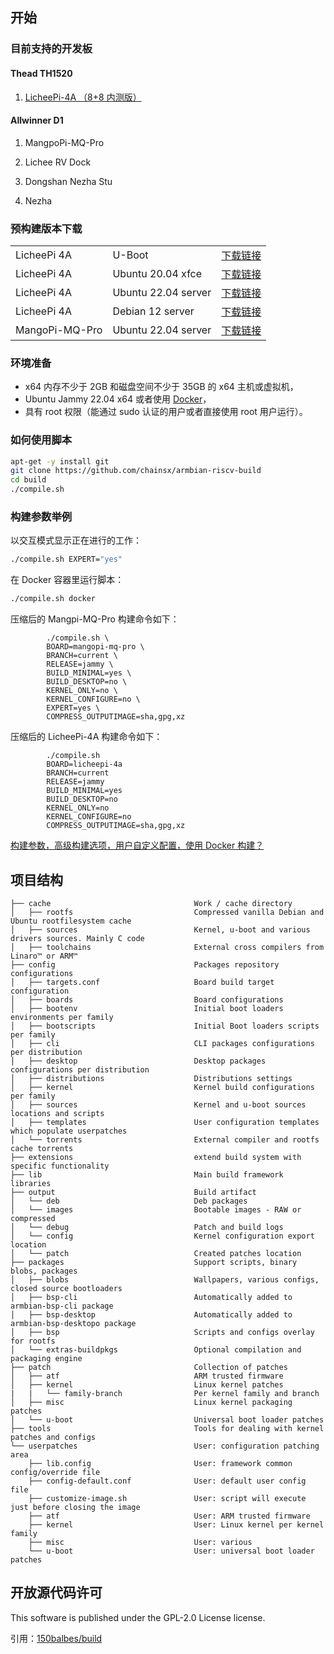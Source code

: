 ## 开始

### 目前支持的开发板

#### Thead TH1520

1.  [LicheePi-4A （8+8 内测版）](./doc/licheepi-4a-install-guide.md)

#### Allwinner D1

1.  MangpoPi-MQ-Pro

2.  Lichee RV Dock

3.  Dongshan Nezha Stu

4.  Nezha

### 预构建版本下载

|  |  |  |
| :----- | :----- | :----- |
| LicheePi 4A | U-Boot  | [下载链接](https://github.com/chainsx/armbian-riscv-build/releases/download/20230522-0600/u-boot-with-spl.bin) |
| LicheePi 4A | Ubuntu 20.04 xfce  | [下载链接](https://github.com/chainsx/armbian-riscv-build/releases/download/20230522-0600/Armbian_23.05.15-riscv_Licheepi-4a_focal_current_5.10.113_xfce_desktop.img.xz) |
| LicheePi 4A | Ubuntu 22.04 server | [下载链接](https://github.com/chainsx/armbian-riscv-build/releases/download/20230522-0600/Armbian_23.05.15-riscv_Licheepi-4a_jammy_current_5.10.113.img.xz) |
| LicheePi 4A | Debian 12 server | [下载链接](https://github.com/chainsx/armbian-riscv-build/releases/download/20230522-0600/Armbian_23.05.15-riscv_Licheepi-4a_sid_current_5.10.113.img.xz) |
| MangoPi-MQ-Pro | Ubuntu 22.04 server | [下载链接](https://github.com/chainsx/armbian-riscv-build/releases/download/20230522-0600/Armbian_23.05.15-riscv_Mangopi-mq-pro_jammy_current_5.19.17.img.xz) |

### 环境准备

- x64 内存不少于 2GB 和磁盘空间不少于 35GB 的 x64 主机或虚拟机，
- Ubuntu Jammy 22.04 x64 或者使用 [Docker](https://docs.armbian.com/Developer-Guide_Building-with-Docker/)，
- 具有 root 权限（能通过 sudo 认证的用户或者直接使用 root 用户运行）。

### 如何使用脚本

```bash
apt-get -y install git
git clone https://github.com/chainsx/armbian-riscv-build
cd build
./compile.sh
```

### 构建参数举例

以交互模式显示正在进行的工作：

```bash
./compile.sh EXPERT="yes"
```

在 Docker 容器里运行脚本：

```bash
./compile.sh docker
```

压缩后的 Mangpi-MQ-Pro 构建命令如下：

```
        ./compile.sh \
        BOARD=mangopi-mq-pro \
        BRANCH=current \
        RELEASE=jammy \
        BUILD_MINIMAL=yes \
        BUILD_DESKTOP=no \
        KERNEL_ONLY=no \
        KERNEL_CONFIGURE=no \
        EXPERT=yes \
        COMPRESS_OUTPUTIMAGE=sha,gpg,xz
```

压缩后的 LicheePi-4A 构建命令如下：

```
        ./compile.sh
        BOARD=licheepi-4a
        BRANCH=current
        RELEASE=jammy
        BUILD_MINIMAL=yes
        BUILD_DESKTOP=no
        KERNEL_ONLY=no
        KERNEL_CONFIGURE=no
        COMPRESS_OUTPUTIMAGE=sha,gpg,xz
```

[构建参数，高级构建选项，用户自定义配置，使用 Docker 构建？](https://docs.armbian.com/Developer-Guide_Build-Preparation/)

## 项目结构

```text
├── cache                                Work / cache directory
│   ├── rootfs                           Compressed vanilla Debian and Ubuntu rootfilesystem cache
│   ├── sources                          Kernel, u-boot and various drivers sources. Mainly C code
│   ├── toolchains                       External cross compilers from Linaro™ or ARM™
├── config                               Packages repository configurations
│   ├── targets.conf                     Board build target configuration
│   ├── boards                           Board configurations
│   ├── bootenv                          Initial boot loaders environments per family
│   ├── bootscripts                      Initial Boot loaders scripts per family
│   ├── cli                              CLI packages configurations per distribution
│   ├── desktop                          Desktop packages configurations per distribution
│   ├── distributions                    Distributions settings
│   ├── kernel                           Kernel build configurations per family
│   ├── sources                          Kernel and u-boot sources locations and scripts
│   ├── templates                        User configuration templates which populate userpatches
│   └── torrents                         External compiler and rootfs cache torrents
├── extensions                           extend build system with specific functionality
├── lib                                  Main build framework libraries
├── output                               Build artifact
│   └── deb                              Deb packages
│   └── images                           Bootable images - RAW or compressed
│   └── debug                            Patch and build logs
│   └── config                           Kernel configuration export location
│   └── patch                            Created patches location
├── packages                             Support scripts, binary blobs, packages
│   ├── blobs                            Wallpapers, various configs, closed source bootloaders
│   ├── bsp-cli                          Automatically added to armbian-bsp-cli package 
│   ├── bsp-desktop                      Automatically added to armbian-bsp-desktopo package
│   ├── bsp                              Scripts and configs overlay for rootfs
│   └── extras-buildpkgs                 Optional compilation and packaging engine
├── patch                                Collection of patches
│   ├── atf                              ARM trusted firmware
│   ├── kernel                           Linux kernel patches
|   |   └── family-branch                Per kernel family and branch
│   ├── misc                             Linux kernel packaging patches
│   └── u-boot                           Universal boot loader patches
├── tools                                Tools for dealing with kernel patches and configs
└── userpatches                          User: configuration patching area
    ├── lib.config                       User: framework common config/override file
    ├── config-default.conf              User: default user config file
    ├── customize-image.sh               User: script will execute just before closing the image
    ├── atf                              User: ARM trusted firmware
    ├── kernel                           User: Linux kernel per kernel family
    ├── misc                             User: various
    └── u-boot                           User: universal boot loader patches
```

## 开放源代码许可

This software is published under the GPL-2.0 License license.

引用：[150balbes/build](https://github.com/150balbes/build)
